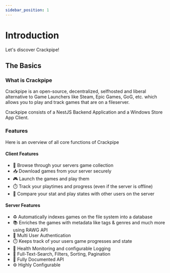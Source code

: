 ```yaml
---
sidebar_position: 1
---
```


# Introduction

Let's discover Crackpipe!

## The Basics

### What is Crackpipe

Crackpipe is an open-source, decentralized, selfhosted and liberal alternative to Game Launchers like Steam, Epic Games, GoG, etc. which allows you to play and track games that are on a fileserver.

Crackpipe consists of a NestJS Backend Application and a Windows Store App Client.

### Features

Here is an overview of all core functions of Crackpipe

#### Client Features

- 🔎 Browse through your servers game collection
- 📥 Download games from your server securely
- 🎮 Launch the games and play them
- ⏱️ Track your playtimes and progress (even if the server is offline)
- 👥 Compare your stat and play states with other users on the server

#### Server Features

- ♻️ Automatically indexes games on the file system into a database
- 📚 Enriches the games with metadata like tags & genres and much more using RAWG API
- 👥 Multi User Authentication
- ⏱️ Keeps track of your users game progresses and state
- 🚨 Health Monitoring and configurable Logging
- 🔎 Full-Text-Search, Filters, Sorting, Pagination
- 🔌 Fully Documented API
- ⚙️ Highly Configurable
